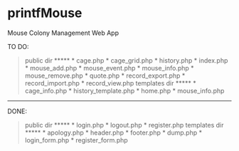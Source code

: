 # printfMouse
Mouse Colony Management Web App

TO DO:
  > public dir *****
    * cage.php
    * cage_grid.php
    * history.php
    * index.php
    * mouse_add.php
    * mouse_event.php
    * mouse_info.php
    * mouse_remove.php
    * quote.php
    * record_export.php
    * record_import.php
    * record_view.php
  > templates dir *****
    * cage_info.php
    * history_template.php
    * home.php
    * mouse_info.php
*************************
DONE:
  > public dir *****
    * login.php
    * logout.php
    * register.php
  > templates dir *****
    * apology.php
    * header.php
    * footer.php
    * dump.php
    * login_form.php
    * register_form.php
